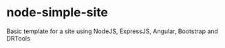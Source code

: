 # node-simple-site
Basic template for a site using NodeJS, ExpressJS, Angular, Bootstrap and DRTools
